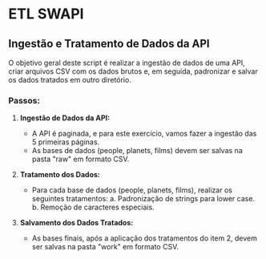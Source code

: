 # ETL SWAPI

## Ingestão e Tratamento de Dados da API

O objetivo geral deste script é realizar a ingestão de dados de uma API, criar arquivos CSV com os dados brutos e, em seguida, padronizar e salvar os dados tratados em outro diretório.

### Passos:

1. **Ingestão de Dados da API:**
   - A API é paginada, e para este exercício, vamos fazer a ingestão das 5 primeiras páginas.
   - As bases de dados (people, planets, films) devem ser salvas na pasta "raw" em formato CSV.

2. **Tratamento dos Dados:**
   - Para cada base de dados (people, planets, films), realizar os seguintes tratamentos:
     a. Padronização de strings para lower case.
     b. Remoção de caracteres especiais.

3. **Salvamento dos Dados Tratados:**
   - As bases finais, após a aplicação dos tratamentos do item 2, devem ser salvas na pasta "work" em formato CSV.
